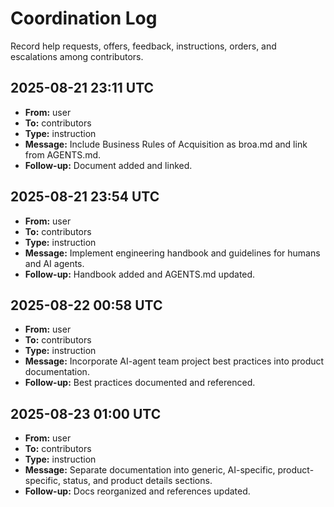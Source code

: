 # Coordination Log

Record help requests, offers, feedback, instructions, orders, and escalations among contributors.

<!--
Template:
## YYYY-MM-DD HH:MM UTC
- **From:** name
- **To:** name or team
- **Type:** request | offer | feedback | instruction | escalation
- **Message:** summary
- **Follow-up:** next steps
-->

## 2025-08-21 23:11 UTC
- **From:** user
- **To:** contributors
- **Type:** instruction
- **Message:** Include Business Rules of Acquisition as broa.md and link from AGENTS.md.
- **Follow-up:** Document added and linked.

## 2025-08-21 23:54 UTC
- **From:** user
- **To:** contributors
- **Type:** instruction
- **Message:** Implement engineering handbook and guidelines for humans and AI agents.
- **Follow-up:** Handbook added and AGENTS.md updated.

## 2025-08-22 00:58 UTC
- **From:** user
- **To:** contributors
- **Type:** instruction
- **Message:** Incorporate AI-agent team project best practices into product documentation.
- **Follow-up:** Best practices documented and referenced.

## 2025-08-23 01:00 UTC
- **From:** user
- **To:** contributors
- **Type:** instruction
- **Message:** Separate documentation into generic, AI-specific, product-specific, status, and product details sections.
- **Follow-up:** Docs reorganized and references updated.
